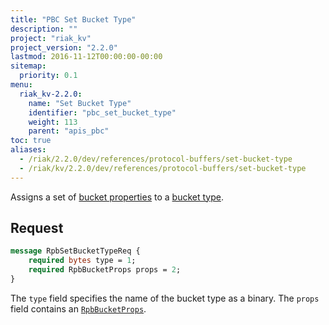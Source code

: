 ```yaml
---
title: "PBC Set Bucket Type"
description: ""
project: "riak_kv"
project_version: "2.2.0"
lastmod: 2016-11-12T00:00:00-00:00
sitemap:
  priority: 0.1
menu:
  riak_kv-2.2.0:
    name: "Set Bucket Type"
    identifier: "pbc_set_bucket_type"
    weight: 113
    parent: "apis_pbc"
toc: true
aliases:
  - /riak/2.2.0/dev/references/protocol-buffers/set-bucket-type
  - /riak/kv/2.2.0/dev/references/protocol-buffers/set-bucket-type
---
```


Assigns a set of [bucket properties]({{<baseurl>}}riak/kv/2.2.0/developing/api/protocol-buffers/set-bucket-props) to a
[bucket type]({{<baseurl>}}riak/kv/2.2.0/developing/usage/bucket-types).

## Request

```protobuf
message RpbSetBucketTypeReq {
    required bytes type = 1;
    required RpbBucketProps props = 2;
}
```

The `type` field specifies the name of the bucket type as a binary. The
`props` field contains an [`RpbBucketProps`]({{<baseurl>}}riak/kv/2.2.0/developing/api/protocol-buffers/get-bucket-props).
